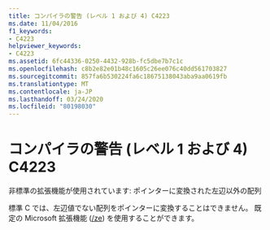 ```yaml
---
title: コンパイラの警告 (レベル 1 および 4) C4223
ms.date: 11/04/2016
f1_keywords:
- C4223
helpviewer_keywords:
- C4223
ms.assetid: 6fc44336-0250-4432-928b-fc5dbe7b7c1c
ms.openlocfilehash: c8b2e82e01b48c1605c26ee076c40dd561703827
ms.sourcegitcommit: 857fa6b530224fa6c18675138043aba9aa0619fb
ms.translationtype: MT
ms.contentlocale: ja-JP
ms.lasthandoff: 03/24/2020
ms.locfileid: "80198030"
---
```

# <a name="compiler-warning-levels-1-and-4-c4223"></a>コンパイラの警告 (レベル 1 および 4) C4223

非標準の拡張機能が使用されています: ポインターに変換された左辺以外の配列

標準 C では、左辺値でない配列をポインターに変換することはできません。 既定の Microsoft 拡張機能 ([/ze](../../build/reference/za-ze-disable-language-extensions.md)) を使用することができます。
